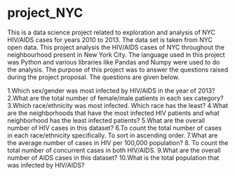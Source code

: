# project_NYC
This is a data science project related to exploration and analysis of NYC HIV/AIDS  cases for years 2010 to 2013. The data set 
is taken from NYC open data. This project analysis the HIV/AIDS cases of NYC throughout the neighbourhood present in New York City.
The language used in this project was Python and various libraries like Pandas and Numpy were used to do the analysis. The purpose of this 
project was to answer the questions raised during the project proposal. The questions are given below.

1.Which sex/gender was most infected by HIV/AIDS in the year of 2013?
2.What are the total number of female/male patients in each sex category?
3.Which race/ethnicity was most infected. Which race has the least?
4.What are the neighborhoods that have the most infected HIV patients and what neighborhood 
has the least infected patients?
5.What are the overall number of HIV cases in this dataset?
6.To count the total number of cases in each race/ethnicity specifically. To sort in ascending 
order.
 7.What are the average number of cases in HIV per 100,000 population?
 8. To count the total number of concurrent cases in both HIV/AIDS.
 9.What are the overall number of AIDS cases in this dataset?
 10.What is the total population that was infected by HIV/AIDS?
